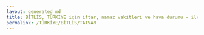 ```yaml
---
layout: generated_md
title: BİTLİS, TÜRKİYE için iftar, namaz vakitleri ve hava durumu - ilçe/eyalet seç
permalink: /TÜRKİYE/BİTLİS/TATVAN
---
```


<script type="text/javascript">
  var country = TÜRKİYE;
  var city = BİTLİS;
  var state = TATVAN;
  var lat = 72;
  var lon = 21;
</script>
